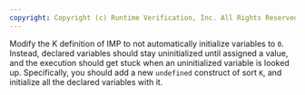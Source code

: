 ```yaml
---
copyright: Copyright (c) Runtime Verification, Inc. All Rights Reserved.
---
```


Modify the K definition of IMP to not automatically initialize
variables to `0`.  Instead, declared variables should stay uninitialized
until assigned a value, and the execution should get stuck when an
uninitialized variable is looked up.  Specifically, you should add a
new `undefined` construct of sort `K`, and initialize all the declared
variables with it.
